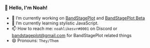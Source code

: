 ### 👋 Hello, I'm Noah!

- 🔭 I’m currently working on [BandStagePlot](bandstageplot.com) and [BandStagePlot Beta](https://www.github.com/noahlikesvr/bandstageplot-beta)
- 🌱 I’m currently learning stylistic JavaScript.
- 📫 How to reach me: `noahlikesvr#0001` on Discord or [bandstageplot@gmail.com](mailto:bandstageplot@gmail.com) for BandStagePlot related things
- 😄 Pronouns: `They/Them`
